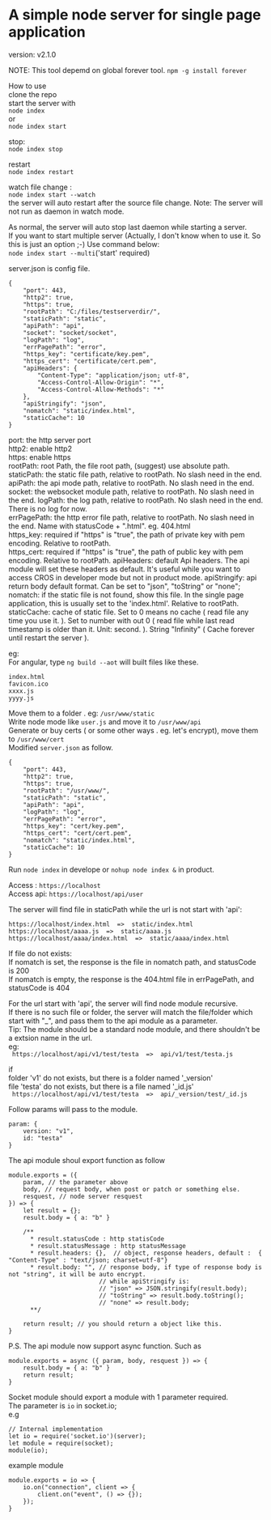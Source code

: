 # A simple node server for single page application #  
version: v2.1.0  

NOTE: This tool depemd on global forever tool.
` npm -g install forever `
  
How to use  
clone the repo    
start the server with    
` node index `   
or   
` node index start `   


stop:   
` node index stop `   
  
restart  
` node index restart `  

watch file change :  
` node index start --watch `   
the server will auto restart after the source file change.
Note: The server will not run as daemon in watch mode.

As normal, the server will auto stop last daemon while starting a server.  
If you want to start multiple server (Actually, I don't know when to use it. So this is just an option ;-) Use command below:  
` node index start --multi `('start' required)    


  
server.json is config file.  
```  
{  
    "port": 443,  
    "http2": true,  
    "https": true,  
    "rootPath": "C:/files/testserverdir/",  
    "staticPath": "static",  
    "apiPath": "api",  
    "socket": "socket/socket",  
    "logPath": "log",  
    "errPagePath": "error",  
    "https_key": "certificate/key.pem",  
    "https_cert": "certificate/cert.pem",  
    "apiHeaders": {  
        "Content-Type": "application/json; utf-8",  
        "Access-Control-Allow-Origin": "*",  
        "Access-Control-Allow-Methods": "*"  
    },  
    "apiStringify": "json",  
    "nomatch": "static/index.html",  
    "staticCache": 10  
}  
```  
  
port: the http server port  
http2: enable http2  
https: enable https  
rootPath: root Path, the file root path, (suggest) use absolute path.  
staticPath: the static file path, relative to rootPath. No slash need in the end.  
apiPath: the api mode path, relative to rootPath. No slash need in the end. 
socket: the websocket module path,  relative to rootPath. No slash need in the end. 
logPath: the log path, relative to rootPath. No slash need in the end. There is no log for now.  
errPagePath: the http error file path, relative to rootPath. No slash need in the end. Name with statusCode + ".html". eg. 404.html  
https_key: required if "https" is "true", the path of private key with pem encoding. Relative to rootPath.  
https_cert: required if "https" is "true", the path of public key with pem encoding. Relative to rootPath.
apiHeaders: default Api headers. The api module will set these headers as default. It's useful while you want to access CROS in developer mode but not in product mode.
apiStringify: api return body default format. Can be set to "json", "toString" or "none";  
nomatch: if the static file is not found, show this file. In the single page application, this is usually set to the 'index.html'. Relative to rootPath.  
staticCache: cache of static file. Set to 0 means no cache ( read file any time you use it. ). Set to number with out 0 ( read file while last read timestamp is older than it. Unit: second. ). String "Infinity" ( Cache forever until restart the server ).  
  
  
eg:  
For angular, type ` ng build --aot ` will built files like these.   
```  
index.html  
favicon.ico  
xxxx.js  
yyyy.js  
```  
  
Move them to a folder . eg: ` /usr/www/static `  
Write node mode like ` user.js ` and move it to ` /usr/www/api `  
Generate or buy certs ( or some other ways . eg. let's encrypt), move them to ` /usr/www/cert `  
Modified ` server.json ` as follow.  
```  
{  
    "port": 443,  
    "http2": true,  
    "https": true,  
    "rootPath": "/usr/www/",  
    "staticPath": "static",  
    "apiPath": "api",  
    "logPath": "log",  
    "errPagePath": "error",  
    "https_key": "cert/key.pem",  
    "https_cert": "cert/cert.pem",  
    "nomatch": "static/index.html",  
    "staticCache": 10  
}  
```  
Run  ` node index ` in develope or ` nohup node index & ` in product.  
  
Access : ` https://localhost `  
Access api: ` https://localhost/api/user `  
   
  
The server will find file in staticPath while the url is not start with 'api':  
```  
https://localhost/index.html  =>  static/index.html  
https://localhost/aaaa.js  =>  static/aaaa.js  
https://localhost/aaaa/index.html  =>  static/aaaa/index.html  
```  
  
If file do not exists:  
    If nomatch is set, the response is the file in nomatch path, and statusCode is 200  
    If nomatch is empty, the response is the 404.html file in errPagePath, and statusCode is 404  

  
For the url start with 'api', the server will find node module recursive.  
If there is no such file or folder, the server will match the file/folder which start with "_", and pass them to the api module as a parameter.  
Tip: The module should be a standard node module, and there shouldn't be a extsion name in the url.  
eg:   
`  https://localhost/api/v1/test/testa  =>  api/v1/test/testa.js  `  
  
if  
    folder 'v1' do not exists, but there is a folder named '_version'  
    file 'testa' do not exists, but there is a file named '_id.js'  
`  https://localhost/api/v1/test/testa  =>  api/_version/test/_id.js  `  
  
Follow params will pass to the module.  
```  
param: {  
    version: "v1",  
    id: "testa"  
}  
```  
  
The api module shoul export function as follow  
```  
module.exports = ({  
    param, // the parameter above  
    body, // request body, when post or patch or something else.  
    resquest, // node server resquest  
}) => {  
    let result = {};
    result.body = { a: "b" }  
  
    /**  
      * result.statusCode : http statisCode  
      * result.statusMessage : http statusMessage  
      * result.headers: {},  // object, response headers, default :  { "Content-Type" : "text/json; charset=utf-8"}  
      * result.body: "", // response body, if type of response body is not "string", it will be auto encrypt. 
                         // while apiStringify is:
                         // "json" => JSON.stringify(result.body);
                         // "toString" => result.body.toString();
                         // "none" => result.body;
      **/  
  
    return result; // you should return a object like this.  
}  
```  
P.S. The api module now support async function. Such as  
  
```  
module.exports = async ({ param, body, resquest }) => {  
    result.body = { a: "b" }  
    return result;  
}  
```  


Socket module should export a module with 1 parameter required.  
The parameter is ` io ` in socket.io;  
e.g  
```
// Internal implementation
let io = require('socket.io')(server);
let module = require(socket);
module(io);
```
 
example module 
```
module.exports = io => {
    io.on("connection", client => {
        client.on("event", () => {});
    });
}

```
